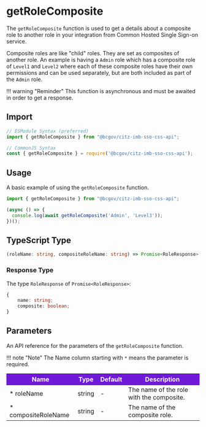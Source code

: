 # getRoleComposite

The `getRoleComposite` function is used to get a details about a composite role to another role in your integration from Common Hosted Single Sign-on service. 

Composite roles are like "child" roles. They are set as composites of another role. An example is having a `Admin` role which has a composite role of `Level1` and `Level2` where each of these composite roles have their own permissions and can be used separately, but are both included as part of the `Admin` role.

!!! warning "Reminder"
    This function is asynchronous and must be awaited in order to get a response.

## Import

```JavaScript
// ESModule Syntax (preferred)
import { getRoleComposite } from "@bcgov/citz-imb-sso-css-api";

// CommonJS Syntax
const { getRoleComposite } = require('@bcgov/citz-imb-sso-css-api');
```

## Usage

A basic example of using the `getRoleComposite` function.

```JavaScript
import { getRoleComposite } from "@bcgov/citz-imb-sso-css-api";

(async () => {
  console.log(await getRoleComposite('Admin', 'Level3'));
})();
```

## TypeScript Type

<!-- The following code block is auto generated when types in the package change. -->
<!-- TYPE: getRoleComposite -->
```TypeScript
(roleName: string, compositeRoleName: string) => Promise<RoleResponse>
```

### Response Type

The type `RoleResponse` of `Promise<RoleResponse>`:

<!-- The following code block is auto generated when types in the package change. -->
<!-- TYPE: RoleResponse -->
```TypeScript
{
    name: string;
    composite: boolean;
}
```

## Parameters

An API reference for the parameters of the `getRoleComposite` function.

!!! note "Note"
    The Name column starting with `*` means the parameter is required.

<table>
  <!-- Table columns -->
  <thead>
    <tr>
      <th style="background: #6f19d9; color: white;">Name</th>
      <th style="background: #6f19d9; color: white;">Type</th>
      <th style="background: #6f19d9; color: white;">Default</th>
      <th style="background: #6f19d9; color: white;">Description</th>
    </tr>
  </thead>

  <!-- Table rows -->
  <tbody>
    <tr>
      <td>* roleName</td>
      <td>string</td>
      <td>-</td>
      <td>The name of the role with the composite.</td>
    </tr>
    <tr>
      <td>* compositeRoleName</td>
      <td>string</td>
      <td>-</td>
      <td>The name of the composite role.</td>
    </tr>
  </tbody>
</table>
